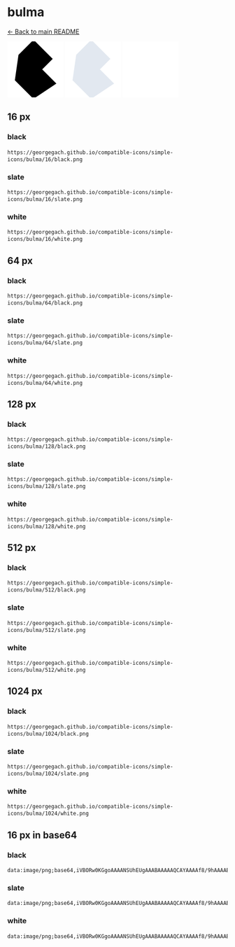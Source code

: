 # bulma

[← Back to main README](../../README.md)


<img src="./128/black.png" width="128" alt="bulma black icon" />
<img src="./128/slate.png" width="128" alt="bulma slate icon" />
<img src="./128/white.png" width="128" alt="bulma white icon" />

## 16 px

### black
```
https://georgegach.github.io/compatible-icons/simple-icons/bulma/16/black.png
```

### slate
```
https://georgegach.github.io/compatible-icons/simple-icons/bulma/16/slate.png
```

### white
```
https://georgegach.github.io/compatible-icons/simple-icons/bulma/16/white.png
```

## 64 px

### black
```
https://georgegach.github.io/compatible-icons/simple-icons/bulma/64/black.png
```

### slate
```
https://georgegach.github.io/compatible-icons/simple-icons/bulma/64/slate.png
```

### white
```
https://georgegach.github.io/compatible-icons/simple-icons/bulma/64/white.png
```

## 128 px

### black
```
https://georgegach.github.io/compatible-icons/simple-icons/bulma/128/black.png
```

### slate
```
https://georgegach.github.io/compatible-icons/simple-icons/bulma/128/slate.png
```

### white
```
https://georgegach.github.io/compatible-icons/simple-icons/bulma/128/white.png
```

## 512 px

### black
```
https://georgegach.github.io/compatible-icons/simple-icons/bulma/512/black.png
```

### slate
```
https://georgegach.github.io/compatible-icons/simple-icons/bulma/512/slate.png
```

### white
```
https://georgegach.github.io/compatible-icons/simple-icons/bulma/512/white.png
```

## 1024 px

### black
```
https://georgegach.github.io/compatible-icons/simple-icons/bulma/1024/black.png
```

### slate
```
https://georgegach.github.io/compatible-icons/simple-icons/bulma/1024/slate.png
```

### white
```
https://georgegach.github.io/compatible-icons/simple-icons/bulma/1024/white.png
```

## 16 px in base64

### black
```
data:image/png;base64,iVBORw0KGgoAAAANSUhEUgAAABAAAAAQCAYAAAAf8/9hAAAABmJLR0QA/wD/AP+gvaeTAAAAs0lEQVQ4jaXSMYoCQRQE0Kcms4GRuRcw2sC77D3MTFdBBU+wN9ELbLgHMDMxUBfEUNDAGWhluqfRgoYOqupXfT5xzHDAIsGJYlKKr/jH8lVx9bJNpjXi0KSxziYijpq0g38XRU7MGD6xb5ie3MMXLrnRK4QVhui80cAqET+rwl+DQW2VMHIfA3wkhhQlp4c1jzsY4wfHVEycsUsRvtVf4wm/ZdJGPJtsMUIrR1xh7n5Yyak3WJlUwf4ci/YAAAAASUVORK5CYII=
```

### slate
```
data:image/png;base64,iVBORw0KGgoAAAANSUhEUgAAABAAAAAQCAYAAAAf8/9hAAAABmJLR0QA/wD/AP+gvaeTAAABKklEQVQ4jZWSv0oDQRCHv1mD2IjHFZIESRrBytJX0V4IqK1gkVYFFRT7gzyGz+ATWJvjyIVE44paOmMhHiHunjjV7vD7fbvzByIxLP1FXvrnYemvYhoAF0oWE38mIj2EFGe9vHy9jgEkZFaVQ7D0J2diXtQNOq2141pAMfbnahwgpItCEzxK1m0lJ9ESPmEvZAYQI8HRW+xJBZhOp6uCrYTMdVEBPqyxCRIFmOBFZRAtwanbwkhiZpQs1MRGdRJ2gKX/FTDfRLPtmOi7geF9mJ/Cet1LYpKYs/3oFBzcYczqIb9HWQE2mknfIPsToryL2bi6LwqKycupqjuaX2UAE95MeVg23W230zwKCEKMQrHbbjO5ERGr+2EVw9Jf5mP/9Fj6+9Fo1onpvgDp1Yg1+fxK1AAAAABJRU5ErkJggg==
```

### white
```
data:image/png;base64,iVBORw0KGgoAAAANSUhEUgAAABAAAAAQCAYAAAAf8/9hAAAABmJLR0QA/wD/AP+gvaeTAAAAr0lEQVQ4jaWSuw0CMRAFn4+EhBbogYBe6IOMlI8AiQrohAoIKYCMhICPdCJEGgIQcuDdvQNHDvzmeVYrGQdYAldgbb0xDzD7hAHuwObXMK0gwLwQziG+DnA0wiakysI9Sd3GroX2AXAJ2u05ACPg2da/yu5DSZ1/FHYNBugqHAKAqyJggb0DJuQ7g5TSRNJW0i2wfUg6eypT4yc1sAf6QUERcgLGQArDGWTFe7Hc1hfFPZ4gMBTWWgAAAABJRU5ErkJggg==
```

